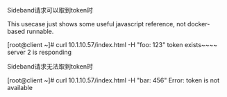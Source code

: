 Sideband请求可以取到token时

This usecase just shows some useful javascript reference, not docker-based runnable.

[root@client ~]# curl 10.1.10.57/index.html -H "foo: 123"
token exists~~~~ server 2 is responding

Sideband请求无法取到token时

[root@client ~]# curl 10.1.10.57/index.html -H "bar: 456"
Error: token is not available
